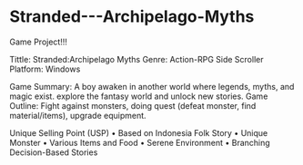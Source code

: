 # Stranded---Archipelago-Myths
Game Project!!!

Tittle: Stranded:Archipelago Myths
Genre: Action-RPG Side Scroller
Platform: Windows

Game Summary: A boy awaken in another world where legends, myths, and magic exist. explore the fantasy world and unlock new stories.
Game Outline: Fight against monsters, doing quest (defeat monster, find material/items), upgrade equipment.

Unique Selling Point (USP)
•	Based on Indonesia Folk Story
•	Unique Monster
•	Various Items and Food
•	Serene Environment
•	Branching Decision-Based Stories
